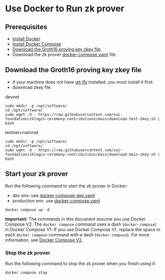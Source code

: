 # Use Docker to Run zk prover

## Prerequisites

 * [Install Docker](https://docs.docker.com/get-docker/) 
 * [Install Docker Compose](https://docs.docker.com/compose/install/)
 * [Download the Groth16 proving key zkey file](#download-the-groth16-proving-key-zkey-file)
 * Download the zk prover [docker-compose.yaml](https://github.com/hellokittyboy-code/obc/blob/develop_v1.2.0/docker/zk-prover/docker-compose.yaml) file.

## Download the Groth16 proving key zkey file
* if your machine does not have [git-lfs](https://git-lfs.com/) installed, you must install it first
* download zkey file

devnet
```shell
sudo mkdir -p /opt/software/
cd /opt/software/
sudo wget -O - https://raw.githubusercontent.com/sui-foundation/zklogin-ceremony-contributions/main/download-test-zkey.sh | bash
```

testnet+mainnet
```shell
sudo mkdir -p /opt/software/
cd /opt/software/
sudo wget -O - https://raw.githubusercontent.com/sui-foundation/zklogin-ceremony-contributions/main/download-main-zkey.sh | bash
```


## Start your zk prover

Run the following command to start the zk prover in Docker:

* dev env: use [docker-compose-dev.yaml](docker-compose-dev.yaml)
* production env: use [docker-compose.yaml](docker-compose.yaml)
```shell
docker compose up -d
```

**Important:** The commands in this document assume you use Docker Compose V2. The `docker compose` command uses a dash (`docker-compose`) in Docker Compose V1. If you use Docker Compose V1, replace the space in each `docker compose` command with a dash (`docker-compose`). For more information, see [Docker Compose V2](https://docs.docker.com/compose/#compose-v2-and-the-new-docker-compose-command).

### Stop the zk prover

Run the following command to stop the zk prover when you finish using it:
```shell
docker compose stop
```

